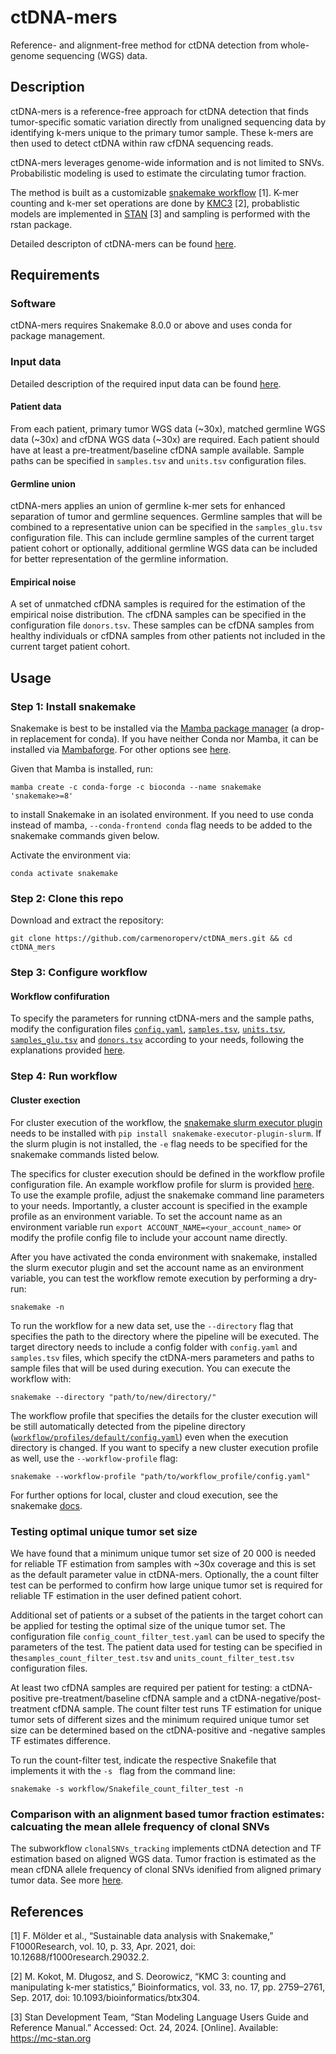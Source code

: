 # ctDNA-mers
Reference- and alignment-free method for ctDNA detection from whole-genome sequencing (WGS) data.

## Description

ctDNA-mers is a reference-free approach for ctDNA detection that finds tumor-specific somatic variation directly from unaligned sequencing data by identifying k-mers unique to the primary tumor sample. These k-mers are then used to detect ctDNA within raw cfDNA sequencing reads. 

ctDNA-mers leverages genome-wide information and is not limited to SNVs. Probabilistic modeling is used to estimate the circulating tumor fraction. 

The method is built as a customizable [snakemake workflow](https://f1000research.com/articles/10-33) [1]. K-mer counting and k-mer set operations are done by [KMC3](https://academic.oup.com/bioinformatics/article/33/17/2759/3796399) [2], probablistic models are implemented in [STAN](https://mc-stan.org/) [3] and sampling is performed with the rstan package. 

Detailed  descripton of ctDNA-mers can be found [here](https://www.biorxiv.org/).

## Requirements

### Software

ctDNA-mers requires Snakemake 8.0.0 or above and uses conda for package management.

### Input data
Detailed description of the required input data can be found [here](https://github.com/carmenoroperv/ctDNA_mers/tree/main/config).

#### Patient data
From each patient, primary tumor WGS data (~30x), matched germline WGS data (~30x) and cfDNA WGS data (~30x) are required. Each patient should have at least a pre-treatment/baseline cfDNA sample available. Sample paths can be specified in `samples.tsv` and `units.tsv` configuration files. 

#### Germline union
ctDNA-mers applies an union of germline k-mer sets for enhanced separation of tumor and germline sequences. 
Germline samples that will be combined to a representative union can be specified in the `samples_glu.tsv` configuration file. This can include germline samples of the current target patient cohort or optionally, additional germline WGS data can be included for better representation of the germline information. 

#### Empirical noise
A set of unmatched cfDNA samples is required for the estimation of the empirical noise distribution. The cfDNA samples can be specified in the configuration file `donors.tsv`. These samples can be cfDNA samples from healthy individuals or cfDNA samples from other patients not included in the current target patient cohort. 

## Usage

### Step 1: Install snakemake

Snakemake is best to be installed via the [Mamba package manager](https://github.com/mamba-org/mamba) (a drop-in replacement for conda). If you have neither Conda nor Mamba, it can be installed via [Mambaforge](https://github.com/conda-forge/miniforge#mambaforge). For other options see [here](https://github.com/mamba-org/mamba).

Given that Mamba is installed, run:

```
mamba create -c conda-forge -c bioconda --name snakemake 'snakemake>=8'
```

to install Snakemake in an isolated environment. If you need to use conda instead of mamba, `--conda-frontend conda` flag needs to be added to the snakemake commands given below. 

Activate the environment via: 

```
conda activate snakemake
```

### Step 2: Clone this repo

Download and extract the repository: 

```
git clone https://github.com/carmenoroperv/ctDNA_mers.git && cd ctDNA_mers
```

### Step 3: Configure workflow 

#### Workflow confifuration
To specify the parameters for running ctDNA-mers and the sample paths, modify the configuration files [`config.yaml`](https://github.com/carmenoroperv/ctDNA_mers/tree/main/config/config.yaml), [`samples.tsv`](https://github.com/carmenoroperv/ctDNA_mers/tree/main/config/samples.tsv), [`units.tsv`](https://github.com/carmenoroperv/ctDNA_mers/tree/main/config/units.tsv), [`samples_glu.tsv`](https://github.com/carmenoroperv/ctDNA_mers/tree/main/config/samples_glu.tsv) and [`donors.tsv`](https://github.com/carmenoroperv/ctDNA_mers/tree/main/config/donors.tsv) according to your needs, following the explanations provided [here](https://github.com/carmenoroperv/ctDNA_mers/tree/main/config).

### Step 4: Run workflow 

#### Cluster exection

For cluster execution of the workflow, the [snakemake slurm executor plugin](https://snakemake.github.io/snakemake-plugin-catalog/plugins/executor/slurm.html) needs to be installed with `pip install snakemake-executor-plugin-slurm`. If the slurm plugin is not installed, the `-e` flag needs to be specified for the snakemake commands listed below. 

The specifics for cluster execution should be defined in the workflow profile configuration file. An example workflow profile for slurm is provided [here](https://github.com/carmenoroperv/ctDNA_mers/tree/main/workflow/profiles/default/config.yaml). To use the example profile, adjust the snakemake command line parameters to your needs. Importantly, a cluster account is specified in the example profile as an environment variable. To set the account name as an environment variable run `export ACCOUNT_NAME=<your_account_name>` or modify the profile config file to include your account name directly.


After you have activated the conda environment with snakemake, installed the slurm executor plugin and set the account name as an environment variable, you can test the workflow remote execution by performing a dry-run:

```
snakemake -n
```

To run the workflow for a new data set, use the `--directory` flag that specifies the path to the directory where the pipeline will be executed. The target directory needs to include a config folder with `config.yaml` and `samples.tsv` files, which specify the ctDNA-mers parameters and paths to sample files that will be used during execution. You can execute the workflow with: 

```
snakemake --directory "path/to/new/directory/"
```

The workflow profile that specifies the details for the cluster execution will be still automatically detected from the pipeline directory ([`workflow/profiles/default/config.yaml`](https://github.com/carmenoroperv/ctDNA_mers/tree/main/workflow/profiles/default/config.yaml)) even when the execution directory is changed. If you want to specify a new cluster execution profile as well, use the `--workflow-profile` flag: 

```
snakemake --workflow-profile "path/to/workflow_profile/config.yaml"
```

For further options for local, cluster and cloud execution, see the snakemake [docs](https://snakemake.readthedocs.io/).


### Testing optimal unique tumor set size
We have found that a minimum unique tumor set size of 20 000 is needed for reliable TF estimation from samples with ~30x coverage and this is set as the default parameter value in ctDNA-mers. Optionally, the a count filter test can be performed to confirm how large unique tumor set is required for reliable TF estimation in the user defined patient cohort.  

Additional set of patients or a subset of the patients in the target cohort can be applied for testing the optimal size of the unique tumor set. The configuration file `config_count_filter_test.yaml` can be used to specify the parameters of the test. The patient data used for testing can be specified in the`samples_count_filter_test.tsv` and `units_count_filter_test.tsv` configuration files. 

At least two cfDNA samples are required per patient for testing: a ctDNA-positive pre-treatment/baseline cfDNA sample and a ctDNA-negative/post-treatment cfDNA sample. The count filter test runs TF estimation for unique tumor sets of different sizes and the minimum required unique tumor set size can be determined based on the ctDNA-positive and -negative samples TF estimates difference. 


To run the count-filter test, indicate the respective Snakefile that implements it with the  `-s ` flag from the command line:

```
snakemake -s workflow/Snakefile_count_filter_test -n
```

### Comparison with an alignment based tumor fraction estimates: calcuating the mean allele frequency of clonal SNVs
The subworkflow `clonalSNVs_tracking` implements ctDNA detection and TF estimation based on aligned WGS data. Tumor fraction is estimated as the mean cfDNA allele frequency of clonal SNVs idenified from aligned primary tumor data. See more [here](https://github.com/carmenoroperv/ctDNA_mers/tree/main/clonalSNVs_tracking).

## References
[1] F. Mölder et al., “Sustainable data analysis with Snakemake,” F1000Research, vol. 10, p. 33, Apr. 2021, doi: 10.12688/f1000research.29032.2.

[2] M. Kokot, M. Długosz, and S. Deorowicz, “KMC 3: counting and manipulating k-mer statistics,” Bioinformatics, vol. 33, no. 17, pp. 2759–2761, Sep. 2017, doi: 10.1093/bioinformatics/btx304.

[3] Stan Development Team, “Stan Modeling Language Users Guide and Reference Manual.” Accessed: Oct. 24, 2024. [Online]. Available: https://mc-stan.org